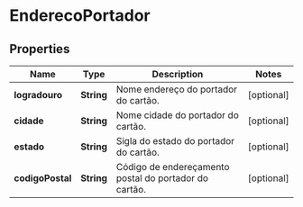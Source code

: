
# EnderecoPortador

## Properties
Name | Type | Description | Notes
------------ | ------------- | ------------- | -------------
**logradouro** | **String** | Nome endereço do portador do cartão. |  [optional]
**cidade** | **String** | Nome cidade do portador do cartão. |  [optional]
**estado** | **String** | Sigla do estado do portador do cartão. |  [optional]
**codigoPostal** | **String** | Código de endereçamento postal do portador do cartão. |  [optional]



